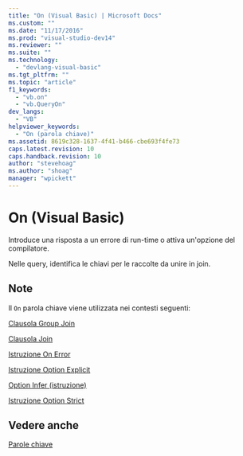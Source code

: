 ```yaml
---
title: "On (Visual Basic) | Microsoft Docs"
ms.custom: ""
ms.date: "11/17/2016"
ms.prod: "visual-studio-dev14"
ms.reviewer: ""
ms.suite: ""
ms.technology: 
  - "devlang-visual-basic"
ms.tgt_pltfrm: ""
ms.topic: "article"
f1_keywords: 
  - "vb.on"
  - "vb.QueryOn"
dev_langs: 
  - "VB"
helpviewer_keywords: 
  - "On (parola chiave)"
ms.assetid: 8619c328-1637-4f41-b466-cbe693f4fe73
caps.latest.revision: 10
caps.handback.revision: 10
author: "stevehoag"
ms.author: "shoag"
manager: "wpickett"
---
```

# On (Visual Basic)
Introduce una risposta a un errore di run\-time o attiva un'opzione del compilatore.  
  
 Nelle query, identifica le chiavi per le raccolte da unire in join.  
  
## Note  
 Il `On` parola chiave viene utilizzata nei contesti seguenti:  
  
 [Clausola Group Join](/dotnet/visual-basic/language-reference/queries/group-join-clause)  
  
 [Clausola Join](/dotnet/visual-basic/language-reference/queries/join-clause)  
  
 [Istruzione On Error](/dotnet/visual-basic/language-reference/statements/on-error-statement)  
  
 [Istruzione Option Explicit](/dotnet/visual-basic/language-reference/statements/option-explicit-statement)  
  
 [Option Infer \(istruzione\)](/dotnet/visual-basic/language-reference/statements/option-infer-statement)  
  
 [Istruzione Option Strict](/dotnet/visual-basic/language-reference/statements/option-strict-statement)  
  
## Vedere anche  
 [Parole chiave](/dotnet/visual-basic/language-reference/keywords/index)